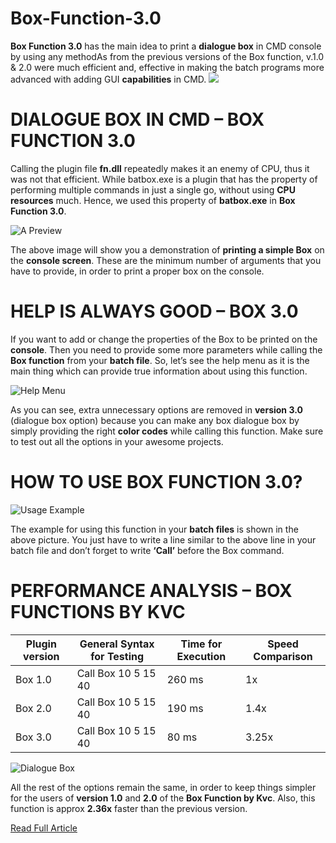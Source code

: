 # Box-Function-3.0
**Box Function 3.0** has the main idea to print a **dialogue box** in CMD console by using any methodAs from the previous versions of the Box function, v.1.0 &amp; 2.0 were much efficient and, effective in making the batch programs more advanced with adding GUI **capabilities**  in CMD. 
![](https://i0.wp.com/www.thebateam.org/wp-content/uploads/2018/12/5-1-1.png?w=640&ssl=1)

# DIALOGUE BOX IN CMD – BOX FUNCTION 3.0
Calling the plugin file **fn.dll** repeatedly makes it an enemy of CPU, thus it was not that efficient. While batbox.exe is a plugin that has the property of performing multiple commands in just a single go, without using **CPU resources** much. Hence, we used this property of **batbox.exe** in **Box Function 3.0**.

![A Preview](https://i2.wp.com/www.thebateam.org/wp-content/uploads/2018/12/5-2-1.png?w=658&ssl=1)

The above image will show you a demonstration of **printing a simple Box** on the **console screen**. These are the minimum number of arguments that you have to provide, in order to print a proper box on the console.

# HELP IS ALWAYS GOOD – BOX 3.0
If you want to add or change the properties of the Box to be printed on the **console**. Then you need to provide some more parameters while calling the **Box function** from your **batch file**. So, let’s see the help menu as it is the main thing which can provide true information about using this function.

![Help Menu](https://i0.wp.com/www.thebateam.org/wp-content/uploads/2018/12/5-3-1.png?w=665&ssl=1)

As you can see, extra unnecessary options are removed in **version 3.0** (dialogue box option) because you can make any box dialogue box by simply providing the right **color codes** while calling this function. Make sure to test out all the options in your awesome projects.

# HOW TO USE BOX FUNCTION 3.0?

![Usage Example](https://i2.wp.com/www.thebateam.org/wp-content/uploads/2018/12/5-4-1.png?w=656&ssl=1)

The example for using this function in your **batch files** is shown in the above picture. You just have to write a line similar to the above line in your batch file and don’t forget to write **‘Call’** before the Box command. 

# PERFORMANCE ANALYSIS – BOX FUNCTIONS BY KVC
|Plugin version	|General Syntax for Testing	|Time for Execution|Speed Comparison
|---------------|---------------------------|------------------|----------------
|Box 1.0	      |Call Box 10 5 15 40	      |260 ms	           |1x
|Box 2.0	      |Call Box 10 5 15 40	      |190 ms            |1.4x
|Box 3.0	      |Call Box 10 5 15 40	      |80 ms	           |3.25x

![Dialogue Box](https://i1.wp.com/www.thebateam.org/wp-content/uploads/2018/12/5-5.png?w=660&ssl=1)

All the rest of the options remain the same, in order to keep things simpler for the users of **version 1.0** and **2.0** of the **Box Function by Kvc**. Also, this function is approx **2.36x** faster than the previous version. 

[Read Full Article](https://www.thebateam.org/2019/12/box-function-v-3-0-by-kvc/)
